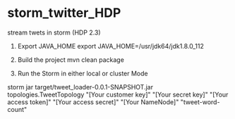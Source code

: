 # storm_twitter_HDP
stream twets in storm (HDP 2.3)

1. Export JAVA_HOME
export JAVA_HOME=/usr/jdk64/jdk1.8.0_112

2. Build the project
mvn clean package

3. Run the Storm in either local or cluster Mode

storm jar target/tweet_loader-0.0.1-SNAPSHOT.jar  topologies.TweetTopology "[Your customer key]" "[Your secret key]" "[Your access token]" "[Your access secret]" "[Your NameNode]" "tweet-word-count"
